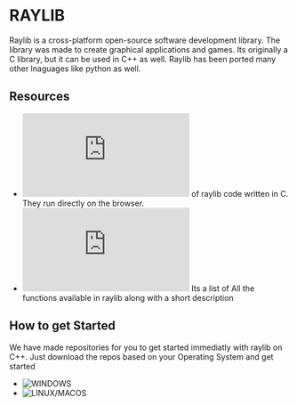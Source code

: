 # RAYLIB

Raylib is a cross-platform open-source software development library. The library was made to create graphical applications and games.
Its originally a C library, but it can be used in C++ as well. Raylib has been ported many other lnaguages like python as well.

## Resources

- ![Examples](https://www.raylib.com/examples.html) of raylib code written in C. They run directly on the browser.
- ![Cheatsheet](https://www.raylib.com/cheatsheet/cheatsheet.html) Its a list of All the functions available in raylib along with a short description

## How to get Started

We have made repositories for you to get started immediatly with raylib on C++. Just download the repos based on your Operating System and get started
- ![WINDOWS](https://github.com/GDU-IIITK/RaylibTemplate-Windows)
- ![LINUX/MACOS](https://github.com/GDU-IIITK/RaylibTemplate-Windows)
